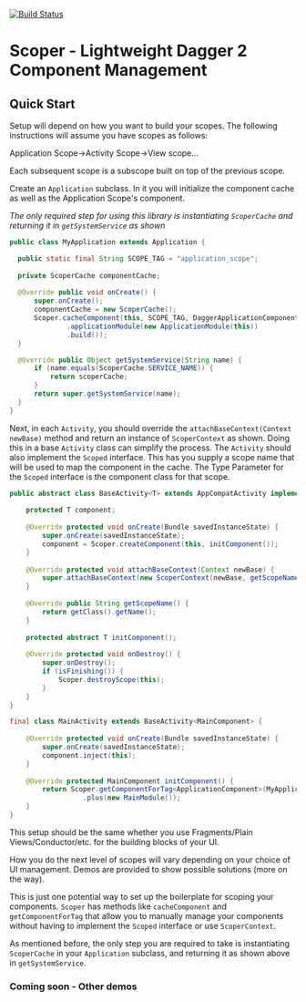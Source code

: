 [![Build Status](https://travis-ci.org/bgogetap/Scoper.svg?branch=master)](https://travis-ci.org/bgogetap/Scoper)

# Scoper - Lightweight Dagger 2 Component Management


## Quick Start
Setup will depend on how you want to build your scopes. The following instructions will assume you have scopes as follows:

Application Scope->Activity Scope->View scope...

Each subsequent scope is a subscope built on top of the previous scope.

Create an `Application` subclass. In it you will initialize the component cache as well as the Application Scope's component.

*The only required step for using this library is instantiating `ScoperCache` and returning it in `getSystemService` as shown*

```java
public class MyApplication extends Application {

  public static final String SCOPE_TAG = "application_scope";
  
  private ScoperCache componentCache;
  
  @Override public void onCreate() {
      super.onCreate();
      componentCache = new ScoperCache();
      Scoper.cacheComponent(this, SCOPE_TAG, DaggerApplicationComponent.builder()
              .applicationModule(new ApplicationModule(this))
              .build());
  }

  @Override public Object getSystemService(String name) {
      if (name.equals(ScoperCache.SERVICE_NAME)) {
          return scoperCache;
      }
      return super.getSystemService(name);
  }
}
```

Next, in each `Activity`, you should override the `attachBaseContext(Context newBase)` method and return an instance of `ScoperContext` as shown. Doing this in a base `Activity` class can simplify the process. The `Activity` should also implement the `Scoped` interface. This has you supply a scope name that will be used to map the component in the cache. The Type Parameter for the `Scoped` interface is the component class for that scope.

```java
public abstract class BaseActivity<T> extends AppCompatActivity implements Scoped<T> {
    
    protected T component;
    
    @Override protected void onCreate(Bundle savedInstanceState) {
        super.onCreate(savedInstanceState);
        component = Scoper.createComponent(this, initComponent());
    }
    
    @Override protected void attachBaseContext(Context newBase) {
        super.attachBaseContext(new ScoperContext(newBase, getScopeName()));
    }
    
    @Override public String getScopeName() {
        return getClass().getName();
    }
    
    protected abstract T initComponent();
    
    @Override protected void onDestroy() {
        super.onDestroy();
        if (isFinishing()) {
            Scoper.destroyScope(this);
        }
    }
}
```
```java
final class MainActivity extends BaseActivity<MainComponent> {
  
    @Override protected void onCreate(Bundle savedInstanceState) {
        super.onCreate(savedInstanceState);
        component.inject(this);
    }
    
    @Override protected MainComponent initComponent() {
        return Scoper.getComponentForTag<ApplicationComponent>(MyApplication.SCOPE_TAG, this)
                  .plus(new MainModule());
    }
}
```

This setup should be the same whether you use Fragments/Plain Views/Conductor/etc. for the building blocks of your UI.

How you do the next level of scopes will vary depending on your choice of UI management. Demos are provided to show possible solutions (more on the way).

This is just one potential way to set up the boilerplate for scoping your components. `Scoper` has methods like `cacheComponent` and `getComponentForTag` that allow you to manually manage your components without having to implement the `Scoped` interface or use `ScoperContext`.

As mentioned before, the only step you are required to take is instantiating `ScoperCache` in your `Application` subclass, and returning it as shown above in `getSystemService`.

### Coming soon - Other demos
